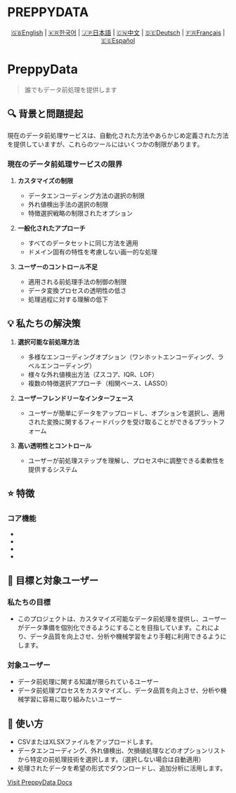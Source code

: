 # PREPPYDATA
<p align="center">
  <a href="README.en.md">🇬🇧English</a> |
  <a href="README.ko.md">🇰🇷한국어</a> |
  <a href="README.ja.md">🇯🇵日本語</a> |
  <a href="README.cn.md">🇨🇳中文</a> |
  <a href="README.gr.md">🇩🇪Deutsch</a> |
  <a href="README.fr.md">🇫🇷Français</a> |
  <a href="README.ep.md">🇪🇸Español</a>
</p>

# PreppyData
> 誰でもデータ前処理を提供します

## 🔍 背景と問題提起

現在のデータ前処理サービスは、自動化された方法やあらかじめ定義された方法を提供していますが、これらのツールにはいくつかの制限があります。

### 現在のデータ前処理サービスの限界

1. **カスタマイズの制限**
   - データエンコーディング方法の選択の制限
   - 外れ値検出手法の選択の制限
   - 特徴選択戦略の制限されたオプション

2. **一般化されたアプローチ**
   - すべてのデータセットに同じ方法を適用
   - ドメイン固有の特性を考慮しない画一的な処理

3. **ユーザーのコントロール不足**
   - 適用される前処理手法の制御の制限
   - データ変換プロセスの透明性の低さ
   - 処理過程に対する理解の低下

## 💡 私たちの解決策

1. **選択可能な前処理方法**
   - 多様なエンコーディングオプション（ワンホットエンコーディング、ラベルエンコーディング）
   - 様々な外れ値検出方法（Zスコア、IQR、LOF）
   - 複数の特徴選択アプローチ（相関ベース、LASSO）

2. **ユーザーフレンドリーなインターフェース**
   - ユーザーが簡単にデータをアップロードし、オプションを選択し、適用された変換に関するフィードバックを受け取ることができるプラットフォーム

3. **高い透明性とコントロール**
   - ユーザーが前処理ステップを理解し、プロセス中に調整できる柔軟性を提供するシステム

## ⭐ 特徴
### コア機能
 - [カスタマイズ可能な前処理オプション]: ユーザーは様々なデータ前処理技術を選択できます。
 - [ユーザーフレンドリーなインターフェース]: ユーザーがデータセットを簡単にアップロードし、利用可能な前処理オプションを探索できるシンプルなウェブベースのプラットフォームです。
 - [ステップバイステップガイダンス]: ユーザーが前処理プロセスを段階的に理解し、調整できるよう支援するガイド機能です。
 - [データ品質評価]: ユーザーが前処理前後のデータセットの品質を評価し、問題を効果的に特定し解決するのを支援する機能です。

## 🎯 目標と対象ユーザー
### 私たちの目標
 - このプロジェクトは、カスタマイズ可能なデータ前処理を提供し、ユーザーがデータ準備を個別化できるようにすることを目指しています。これにより、データ品質を向上させ、分析や機械学習をより手軽に利用できるようにします。

### 対象ユーザー
 - データ前処理に関する知識が限られているユーザー
 - データ前処理プロセスをカスタマイズし、データ品質を向上させ、分析や機械学習に容易に取り組みたいユーザー

## 📖 使い方
 - CSVまたはXLSXファイルをアップロードします。
 - データエンコーディング、外れ値検出、欠損値処理などのオプションリストから特定の前処理技術を選択します。（選択しない場合は自動適用）
 - 処理されたデータを希望の形式でダウンロードし、追加分析に活用します。

 [Visit PreppyData Docs](https://preppydata.readthedocs.io)
